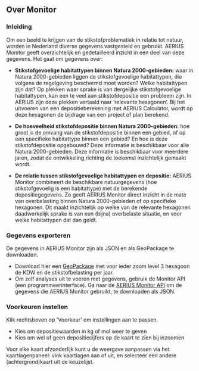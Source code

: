 ## Over Monitor

### Inleiding

Om een beeld te krijgen van de stikstofproblematiek in relatie tot natuur, worden in Nederland diverse gegevens vastgesteld en gebruikt. AERIUS Monitor geeft overzichtelijk en gedetailleerd inzicht in een deel van deze gegevens. Het gaat om gegevens over:

- **Stikstofgevoelige habitattypen binnen Natura 2000-gebieden:** waar in Natura 2000-gebieden liggen de stikstofgevoelige habitattypen, die volgens de regelgeving beschermd moet worden? Welke habitattypen zijn dat? Op plekken waar sprake is van dergelijke stikstofgevoelige habitattypen, kan een te veel aan stikstofdepositie een probleem zijn. In AERIUS zijn deze plekken vertaald naar ‘relevante hexagonen’. Bij het uitvoeren van een depositieberekening met AERIUS Calculator, wordt op deze hexagonen de bijdrage van een project of plan berekend.

- **De hoeveelheid stikstofdepositie binnen Natura 2000-gebieden:** hoe groot is de omvang van de stikstofdepositie binnen een gebied, of op een specifieke habitattype binnen een gebied? En hoe is deze stikstofdepositie opgebouwd? Deze informatie is beschikbaar voor alle Natura 2000-gebieden. Deze informatie is beschikbaar voor meerdere jaren, zodat de ontwikkeling richting de toekomst inzichtelijk gemaakt wordt. 

- **De relatie tussen stikstofgevoelige habitattypen en depositie:** AERIUS Monitor combineert de beschikbare natuurgegevens (hoe stikstofgevoelig is een habitattype) met de berekende depositiegegevens. Zo geeft AERIUS Monitor direct inzicht in de mate van overbelasting binnen Natura 2000-gebieden of op specifieke hexagonen. Dit maakt inzichtelijk op welke van de relevante hexagonen daadwerkelijk sprake is van een (bijna) overbelaste situatie, en voor welke habitattypen dat dan geldt.

### Gegevens exporteren 

De gegevens in AERIUS Monitor zijn als JSON en als GeoPackage te downloaden. 
* Download hier een [GeoPackage](https://link.aerius.nl/monitor/geopackage-monitor-2025.zip) met voor ieder zoom level 3 hexagoon de KDW en de stikstofbelasting per jaar.
* Om zelf analyses uit te voeren met gegevens, gebruik de Monitor API (een programmeerinterface). Ga naar de [AERIUS Monitor API](https://fame2025.aerius.nl/api/swagger-ui/index.html) om de gegevens die AERIUS Monitor gebruikt, te downloaden als JSON.

### Voorkeuren instellen

Klik rechtsboven op 'Voorkeur' om instellingen aan te passen. 
* Kies om depositiewaarden in kg of mol weer te geven
* Kies om wel of geen depositiecijfers op de kaart te zien bij inzoomen

Voor elke kaart afzonderlijk kunt u de weergave aanpassen via het kaartlagenpaneel: vink kaartlagen aan of uit, en selecteer een andere (achtergrond)kaart uit de keuzelijst.

